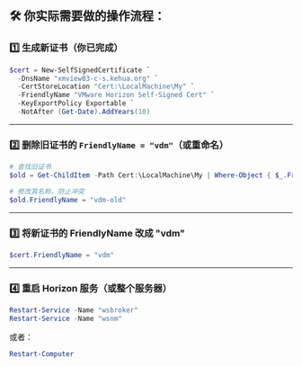 ## 🛠 你实际需要做的操作流程：
### 1️⃣ 生成新证书（你已完成）
```powershell
$cert = New-SelfSignedCertificate `
  -DnsName "xmview03-c-s.kehua.org" `
  -CertStoreLocation "Cert:\LocalMachine\My" `
  -FriendlyName "VMware Horizon Self-Signed Cert" `
  -KeyExportPolicy Exportable `
  -NotAfter (Get-Date).AddYears(10)
```

---

### 2️⃣ 删除旧证书的 `FriendlyName = "vdm"`（或重命名）
```powershell
# 查找旧证书
$old = Get-ChildItem -Path Cert:\LocalMachine\My | Where-Object { $_.FriendlyName -eq "vdm" }

# 修改其名称，防止冲突
$old.FriendlyName = "vdm-old"
```

---

### 3️⃣ 将新证书的 FriendlyName 改成 "vdm"
```powershell
$cert.FriendlyName = "vdm"
```

---

### 4️⃣ 重启 Horizon 服务（或整个服务器）
```powershell
Restart-Service -Name "wsbroker"
Restart-Service -Name "wsnm"
```

或者：

```powershell
Restart-Computer
```

